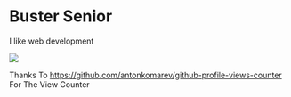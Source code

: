 # Buster Senior
I like web development

![](https://komarev.com/ghpvc/?username=BusterSR&style=for-the-badge&color=brightgreen)

<!--<img src="https://skillicons.dev/icons?i=github,css,html,js,md,netlify,py,vim,vscode," />--->

Thanks To <!--https://github.com/tandpfun/skill-icons#readme For Skill Icons
And Thanks To -->https://github.com/antonkomarev/github-profile-views-counter For The View Counter
